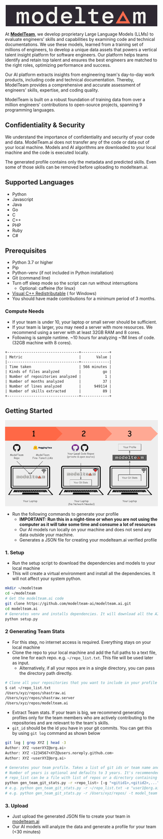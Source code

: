 <div align="center">
  <img src="images/modelteam_logo_blk.png" alt="modelteam">
</div>

At **[ModelTeam](https://modelteam.ai)**, we develop proprietary Large Language Models (LLMs) to evaluate engineers’
skills and
capabilities by examining code and technical documentations. We use these models, learned from a training set of
millions of engineers, to develop a unique data assets that powers a vertical talent insight platform for software
engineers. Our platform helps teams identify and retain top talent and ensures the best engineers are matched to the
right roles, optimizing performance and success.

Our AI platform extracts insights from engineering team's day-to-day work products, including code and technical
documentation. Thereby, ModelTeam provides a comprehensive and accurate assessment of engineers' skills, expertise, and
coding quality.

ModelTeam is built on a robust foundation of training data from over a million engineers' contributions to open-source
projects, spanning 9 programming languages.

## Confidentiality & Security

We understand the importance of confidentiality and security of your code and data. ModelTeam.ai does not transfer any
of the code or data out of your local machine. Models and AI algorithms are downloaded to your local machine and the
code is executed locally.

The generated profile contains only the metadata and predicted skills. Even some of those skills can be removed before
uploading to modelteam.ai.

## Supported Languages

- Python
- Javascript
- Java
- Go
- C
- C++
- PHP
- Ruby
- C#

## Prerequisites

- Python 3.7 or higher
- Pip
- Python-venv (if not included in Python installation)
- Git (command line)
- Turn off sleep mode so the script can run without interruptions
    - Optional: caffeine (for linux)
- [Visual C++ Redistributable](https://learn.microsoft.com/en-us/cpp/windows/latest-supported-vc-redist?view=msvc-170) (
  for Windows)
- You should have made contributions for a minimum period of 3 months.

### Compute Needs

- If your team is under 10, your laptop or small server should be sufficient.
- If your team is larger, you may need a server with more resources. We recommend using a server with at least 32GB RAM
  and 8 cores.
- Following is sample runtime. ~10 hours for analyzing ~1M lines of code. (32GB machine with 8 cores).

```mono
+---------------------------------+-------------+
| Metric                          |       Value |
|---------------------------------+-------------|
| Time taken                      | 566 minutes |
| Kinds of files analyzed         |          go |
| Number of repositories analyzed |           1 |
| Number of months analyzed       |          37 |
| Number of lines analyzed        |      949114 |
| Number of skills extracted      |          89 |
+---------------------------------+-------------+
```

## Getting Started

![Getting Started](images/getting_started.png)

- Run the following commands to generate your profile
    - **IMPORTANT: Run this in a night-time or when you are not using the computer as it will take some time and consume
      a lot of resources**
    - Our AI models run locally on your machine and does not send any data outside your machine.
    - Generates a JSON file for creating your modelteam.ai verified profile

### 1. Setup

- Run the setup script to download the dependencies and models to your local machine
- This will create a virtual environment and install all the dependencies. It will not affect your system python.


```bash
mkdir ~/modelteam
cd ~/modelteam
# Get the modelteam.ai code
git clone https://github.com/modelteam-ai/modelteam.ai.git
cd modelteam.ai
# Generates venv and installs dependencies. It will download all the AI models
python setup.py
```

### 2 Generating Team Stats

- For this step, no internet access is required. Everything stays on your local machine
- Clone the repo to your local machine and add the full paths to a text file, one line for each repo. e.g. `~/repo_list.txt`. This file will be used later as input.
  - Alternatively, if all your repos are in a single directory, you can pass the directory path directly.
```bash
# Clone all your repositories that you want to include in your profile if it's not already cloned
$ cat ~/repo_list.txt
/Users/xyz/repos/shastraw.ai
/Users/xyz/repos/shastraw.server
/Users/xyz/repos/modelteam.ai
```

- Extract Team stats. If your team is big, we recommend generating profiles only for the team members who are
  actively contributing to the repositories and are relevant to the team's skills.
- `git_id` should be the id you have in your git commits. You can get this by using `git log` command as shown below
```bash
git log | grep XYZ | head -3
Author: XYZ <userXYZ@org.ai>
Author: XYZ <1234567+XYZ@users.noreply.github.com>
Author: XYZ <userXYZ@org.ai>
```

```bash
# Generates your team profile. Takes a list of git ids or team name and optionally number of years to consider
# Number of years is optional and defaults to 3 years. It's recommended to reduce it as per your needs
# repo_list can be a file with list of repos or a directory containing all the repos
python gen_team_git_stats.py -r <repo_list> [-g "<gitid1>,<gitid2>,..."] -t "team_name" [-n <number_of_years>]
# e.g. python gen_team_git_stats.py -r ~/repo_list.txt -e "user1@org.ai,user2@org.ai" -t model_team -n 3
# e.g. python gen_team_git_stats.py -r /Users/xyz/repos/ -t model_team -n 3
```

### 3. Upload

- Just upload the generated JSON file to create your team in [modelteam.ai](https://app.modelteam.ai/org/teams)
- Our AI models will analyze the data and generate a profile for your team (<30 minutes)

